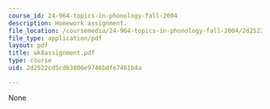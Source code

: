 ```yaml
---
course_id: 24-964-topics-in-phonology-fall-2004
description: Homework assignment.
file_location: /coursemedia/24-964-topics-in-phonology-fall-2004/2d2522cd5cdb3806e9746bdfe7461b4a_wk8assignment.pdf
file_type: application/pdf
layout: pdf
title: wk8assignment.pdf
type: course
uid: 2d2522cd5cdb3806e9746bdfe7461b4a

---
```

None